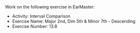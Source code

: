 Work on the following exercise in EarMaster:
- Activity: Interval Comparison
- Exercise Name: Major 2nd, Dim 5th & Minor 7th - Descending
- Exercise Number: 13.8
